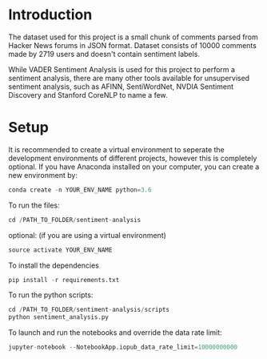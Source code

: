 # Introduction
The dataset used for this project is a small chunk of comments parsed from Hacker News forums in JSON format. Dataset consists of 10000 comments made by 2719 users and doesn't contain sentiment labels.

While VADER Sentiment Analysis is used for this project to perform a sentiment analysis, there are many other tools available for unsupervised sentiment analysis, such as AFINN, SentiWordNet, NVDIA Sentiment Discovery and Stanford CoreNLP to name a few.

# Setup
It is recommended to create a virtual environment to seperate the development environments of different projects, however this is completely optional. If you have Anaconda installed on your computer, you can create a new environment by:
``` python
conda create -n YOUR_ENV_NAME python=3.6
```

To run the files:
``` python
cd /PATH_TO_FOLDER/sentiment-analysis
```

optional: (if you are using a virtual environment)
``` python
source activate YOUR_ENV_NAME
```

To install the dependencies
``` python
pip install -r requirements.txt
```

To run the python scripts:
``` python
cd /PATH_TO_FOLDER/sentiment-analysis/scripts
python sentiment_analysis.py
```

To launch and run the notebooks and override the data rate limit:
``` python
jupyter-notebook --NotebookApp.iopub_data_rate_limit=10000000000
```

